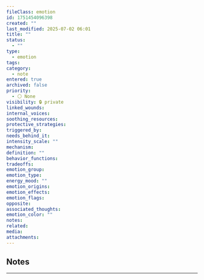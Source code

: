 ```yaml
---
fileClass: emotion
id: 1751454096398
created: ""
last_modified: 2025-07-02 06:01
title: ""
status:
  - ""
type:
  - emotion
tags: 
category:
  - note
entered: true
archived: false
priority:
  - ⚪ None
visibility: 🔒 private
linked_wounds: 
internal_voices: 
soothing_resources: 
protective_strategies: 
triggered_by: 
needs_behind_it: 
intensity_scale: ""
mechanism: 
definition: ""
behavior_functions: 
tradeoffs: 
emotion_group: 
emotion_type: 
energy_mood: ""
emotion_origins: 
emotion_effects: 
emotion_flags: 
opposite: 
associated_thoughts: 
emotion_color: ""
notes: 
related: 
media: 
attachments: 
---
```


## Notes
---


